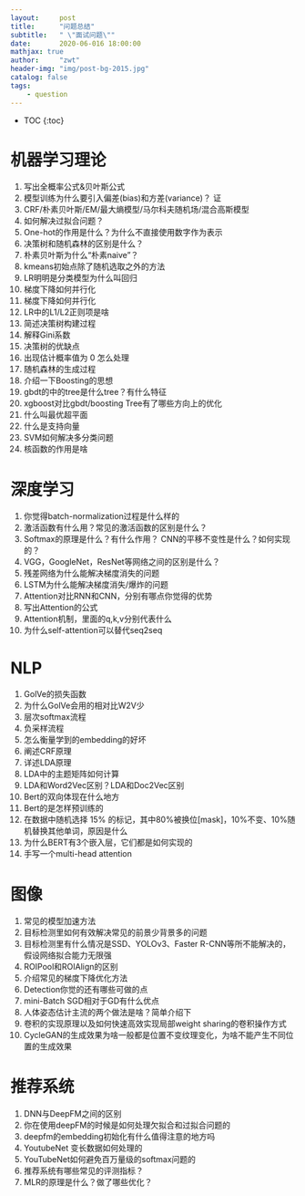 ```yaml
---
layout:     post
title:      "问题总结"
subtitle:   " \"面试问题\""
date:       2020-06-016 18:00:00
mathjax: true
author:     "zwt"
header-img: "img/post-bg-2015.jpg"
catalog: false
tags:
    - question
---
```

* TOC
{:toc}
# 机器学习理论
1.  写出全概率公式&贝叶斯公式
2.  模型训练为什么要引入偏差(bias)和方差(variance)？  证
3.  CRF/朴素贝叶斯/EM/最大熵模型/马尔科夫随机场/混合高斯模型
4.  如何解决过拟合问题？
5.  One-hot的作用是什么？为什么不直接使用数字作为表示
6.  决策树和随机森林的区别是什么？
7.  朴素贝叶斯为什么“朴素naive”？
8.  kmeans初始点除了随机选取之外的方法
9.  LR明明是分类模型为什么叫回归
10. 梯度下降如何并行化
11. 梯度下降如何并行化
12. LR中的L1/L2正则项是啥
13. 简述决策树构建过程
14. 解释Gini系数
15. 决策树的优缺点
16. 出现估计概率值为 0 怎么处理
17. 随机森林的生成过程
18. 介绍一下Boosting的思想
19. gbdt的中的tree是什么tree？有什么特征
20. xgboost对比gbdt/boosting Tree有了哪些方向上的优化
21. 什么叫最优超平面
22. 什么是支持向量
23. SVM如何解决多分类问题
24. 核函数的作用是啥

# 深度学习
1.  你觉得batch-normalization过程是什么样的
2.  激活函数有什么用？常见的激活函数的区别是什么？
3.  Softmax的原理是什么？有什么作用？
CNN的平移不变性是什么？如何实现的？
4.  VGG，GoogleNet，ResNet等网络之间的区别是什么？
5.  残差网络为什么能解决梯度消失的问题
6.  LSTM为什么能解决梯度消失/爆炸的问题
7.  Attention对比RNN和CNN，分别有哪点你觉得的优势
8.  写出Attention的公式
9.  Attention机制，里面的q,k,v分别代表什么
10. 为什么self-attention可以替代seq2seq

# NLP
1.  GolVe的损失函数
2.  为什么GolVe会用的相对比W2V少
3.  层次softmax流程
4.  负采样流程
5.  怎么衡量学到的embedding的好坏
6.  阐述CRF原理
7.  详述LDA原理
8.  LDA中的主题矩阵如何计算
9.  LDA和Word2Vec区别？LDA和Doc2Vec区别
10. Bert的双向体现在什么地方
11. Bert的是怎样预训练的
12. 在数据中随机选择 15% 的标记，其中80%被换位[mask]，10%不变、10%随机替换其他单词，原因是什么
13. 为什么BERT有3个嵌入层，它们都是如何实现的
14. 手写一个multi-head attention

# 图像
1.  常见的模型加速方法
2.  目标检测里如何有效解决常见的前景少背景多的问题
3.  目标检测里有什么情况是SSD、YOLOv3、Faster R-CNN等所不能解决的，假设网络拟合能力无限强
4.  ROIPool和ROIAlign的区别
5.  介绍常见的梯度下降优化方法
6.  Detection你觉的还有哪些可做的点
7.  mini-Batch SGD相对于GD有什么优点
8.  人体姿态估计主流的两个做法是啥？简单介绍下
9.  卷积的实现原理以及如何快速高效实现局部weight sharing的卷积操作方式
10. CycleGAN的生成效果为啥一般都是位置不变纹理变化，为啥不能产生不同位置的生成效果

# 推荐系统
1.  DNN与DeepFM之间的区别
2.  你在使用deepFM的时候是如何处理欠拟合和过拟合问题的
3.  deepfm的embedding初始化有什么值得注意的地方吗
4.  YoutubeNet 变长数据如何处理的
5.  YouTubeNet如何避免百万量级的softmax问题的
6.  推荐系统有哪些常见的评测指标？
7.  MLR的原理是什么？做了哪些优化？